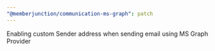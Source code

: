 ```yaml
---
"@memberjunction/communication-ms-graph": patch
---
```


Enabling custom Sender address when sending email using MS Graph Provider
